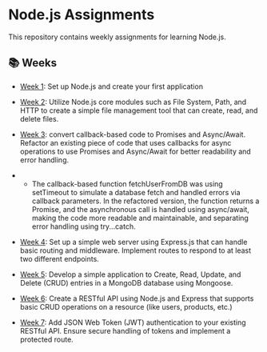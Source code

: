 # Node.js Assignments

This repository contains weekly assignments for learning Node.js.

## 📚 Weeks
- [Week 1](./Week-1): Set up Node.js and create your first application

- [Week 2](./Week-2): Utilize Node.js core modules such as File System, Path, and HTTP to create a simple file management tool that can create, read, and delete files.

- [Week 3](./Week-3): convert callback-based code to Promises and Async/Await.
Refactor an existing piece of code that uses callbacks for async operations to use Promises and Async/Await for better readability and error handling.
- - The callback-based function fetchUserFromDB was using setTimeout to simulate a database fetch and handled errors via callback parameters. In the refactored version, the function returns a Promise, and the asynchronous call is handled using async/await, making the code more readable and maintainable, and separating error handling using try...catch.

- [Week 4](./Week-4): Set up a simple web server using Express.js that can handle basic routing and middleware. Implement routes to respond to at least two different endpoints.

- [Week 5](./Week-5/): Develop a simple application to Create, Read, Update, and Delete (CRUD) entries in a MongoDB database using Mongoose.

- [Week 6](./Week-6/): Create a RESTful API using Node.js and Express that supports basic CRUD operations on a resource (like users, products, etc.)

- [Week 7](./Week-7/): Add JSON Web Token (JWT) authentication to your existing RESTful API. Ensure secure handling of tokens and implement a protected route.